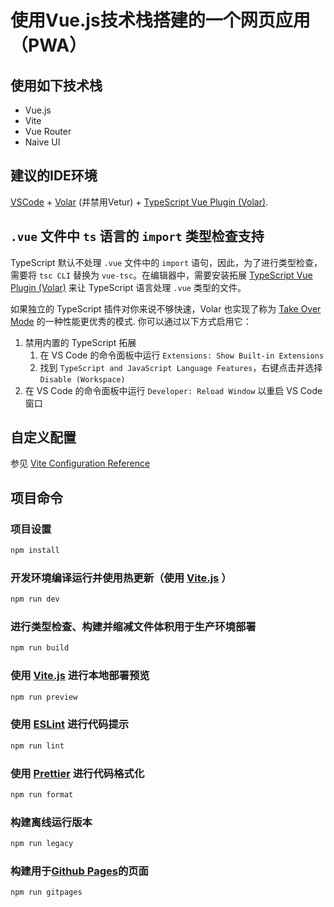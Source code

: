 # 使用Vue.js技术栈搭建的一个网页应用（**PWA**）

## 使用如下技术栈
- Vue.js
- Vite
- Vue Router
- Naive UI

## 建议的IDE环境

[VSCode](https://code.visualstudio.com/) + [Volar](https://marketplace.visualstudio.com/items?itemName=Vue.volar) (并禁用Vetur) + [TypeScript Vue Plugin (Volar)](https://marketplace.visualstudio.com/items?itemName=Vue.vscode-typescript-vue-plugin).

## `.vue` 文件中 `ts` 语言的 `import` 类型检查支持

TypeScript 默认不处理 `.vue` 文件中的 `import` 语句，因此，为了进行类型检查，需要将 `tsc CLI` 替换为 `vue-tsc`。在编辑器中，需要安装拓展 [TypeScript Vue Plugin (Volar)](https://marketplace.visualstudio.com/items?itemName=Vue.vscode-typescript-vue-plugin) 来让 TypeScript 语言处理 `.vue` 类型的文件。

如果独立的 TypeScript 插件对你来说不够快速，Volar 也实现了称为 [Take Over Mode](https://github.com/johnsoncodehk/volar/discussions/471#discussioncomment-1361669) 的一种性能更优秀的模式. 你可以通过以下方式启用它：
1. 禁用内置的 TypeScript 拓展
    1) 在 VS Code 的命令面板中运行 `Extensions: Show Built-in Extensions`
    2) 找到 `TypeScript and JavaScript Language Features`，右键点击并选择 `Disable (Workspace)`
2. 在 VS Code 的命令面板中运行 `Developer: Reload Window` 以重启 VS Code 窗口

## 自定义配置

参见 [Vite Configuration Reference](https://vitejs.dev/config/)

## 项目命令

### 项目设置

```sh
npm install
```

### 开发环境编译运行并使用热更新（使用 [Vite.js](https://vitejs.dev/) ）

```sh
npm run dev
```

### 进行类型检查、构建并缩减文件体积用于生产环境部署

```sh
npm run build
```

### 使用 [Vite.js](https://vitejs.dev/) 进行本地部署预览

```sh
npm run preview
```

### 使用 [ESLint](https://eslint.org/) 进行代码提示

```sh
npm run lint
```

### 使用 [Prettier](https://prettier.io/) 进行代码格式化

```sh
npm run format
```

### 构建离线运行版本

```sh
npm run legacy
```

### 构建用于[Github Pages](https://pages.github.com/)的页面

```sh
npm run gitpages
```

